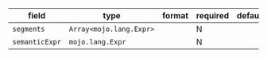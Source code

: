 | field | type | format | required | default | description |
|---|---|---|---|---|---|
| `segments` | `Array<mojo.lang.Expr>` |  | N |  |
| `semanticExpr` | `mojo.lang.Expr` |  | N |  |  |
